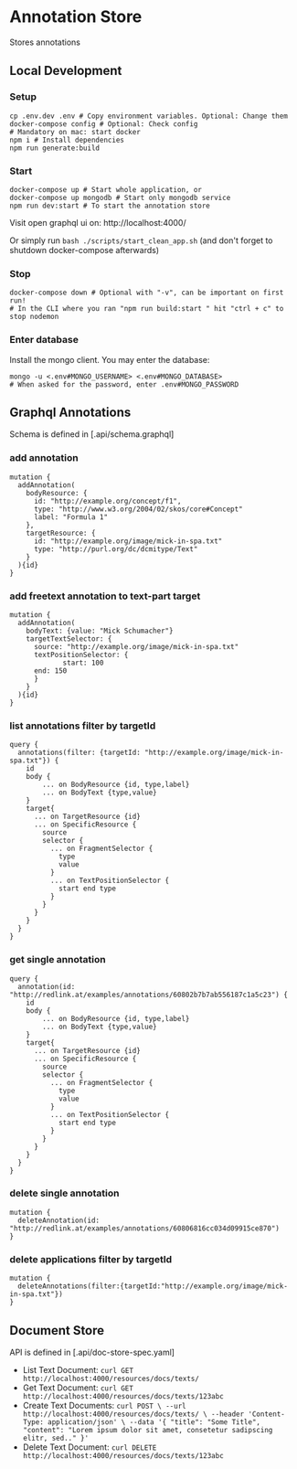 # Annotation Store

Stores annotations

## Local Development

### Setup
```shell
cp .env.dev .env # Copy environment variables. Optional: Change them 
docker-compose config # Optional: Check config
# Mandatory on mac: start docker 
npm i # Install dependencies
npm run generate:build

```
### Start
```shell
docker-compose up # Start whole application, or
docker-compose up mongodb # Start only mongodb service
npm run dev:start # To start the annotation store
```

Visit open graphql ui on: http://localhost:4000/

Or simply run `bash ./scripts/start_clean_app.sh` (and don't forget to shutdown docker-compose afterwards)

### Stop
```shell
docker-compose down # Optional with "-v", can be important on first run!
# In the CLI where you ran "npm run build:start " hit "ctrl + c" to stop nodemon
```

### Enter database

Install the mongo client. You may enter the database:
```shell
mongo -u <.env#MONGO_USERNAME> <.env#MONGO_DATABASE>
# When asked for the password, enter .env#MONGO_PASSWORD
```

## Graphql Annotations
Schema is defined in [.api/schema.graphql]

### add annotation
```
mutation {
  addAnnotation(
    bodyResource: {
      id: "http://example.org/concept/f1", 
      type: "http://www.w3.org/2004/02/skos/core#Concept"
      label: "Formula 1"
    },
    targetResource: {
      id: "http://example.org/image/mick-in-spa.txt"
      type: "http://purl.org/dc/dcmitype/Text"
    }
  ){id}
}
```
### add freetext annotation to text-part target
```
mutation {
  addAnnotation(
    bodyText: {value: "Mick Schumacher"}
    targetTextSelector: {
      source: "http://example.org/image/mick-in-spa.txt"
      textPositionSelector: {
             start: 100
      end: 150 
      }
    }
  ){id}
}
```
### list annotations filter by targetId
```
query {
  annotations(filter: {targetId: "http://example.org/image/mick-in-spa.txt"}) {
    id
    body {
        ... on BodyResource {id, type,label}
        ... on BodyText {type,value}
    }
    target{
      ... on TargetResource {id}
      ... on SpecificResource {
        source
        selector {
          ... on FragmentSelector {
            type
            value
          }
          ... on TextPositionSelector {
            start end type
          }
        }
      }
    }
  }
}
```
### get single annotation
```
query {
  annotation(id: "http://redlink.at/examples/annotations/60802b7b7ab556187c1a5c23") {
    id
    body {
        ... on BodyResource {id, type,label}
        ... on BodyText {type,value}
    }
    target{
      ... on TargetResource {id}
      ... on SpecificResource {
        source
        selector {
          ... on FragmentSelector {
            type
            value
          }
          ... on TextPositionSelector {
            start end type
          }
        }
      }
    }
  }
}
```
### delete single annotation
```
mutation {
  deleteAnnotation(id: "http://redlink.at/examples/annotations/60806816cc034d09915ce870")
}
```
### delete applications filter by targetId
```
mutation {
  deleteAnnotations(filter:{targetId:"http://example.org/image/mick-in-spa.txt"})
}
```

## Document Store
API is defined in [.api/doc-store-spec.yaml]

* List Text Document: `curl GET http://localhost:4000/resources/docs/texts/`
* Get Text Document: `curl GET http://localhost:4000/resources/docs/texts/123abc`
* Create Text Documents: ```curl POST \
  --url http://localhost:4000/resources/docs/texts/ \
  --header 'Content-Type: application/json' \
  --data '{
  "title": "Some Title",
  "content": "Lorem ipsum dolor sit amet, consetetur sadipscing elitr, sed.."
  }'```
* Delete Text Document: `curl DELETE http://localhost:4000/resources/docs/texts/123abc`
